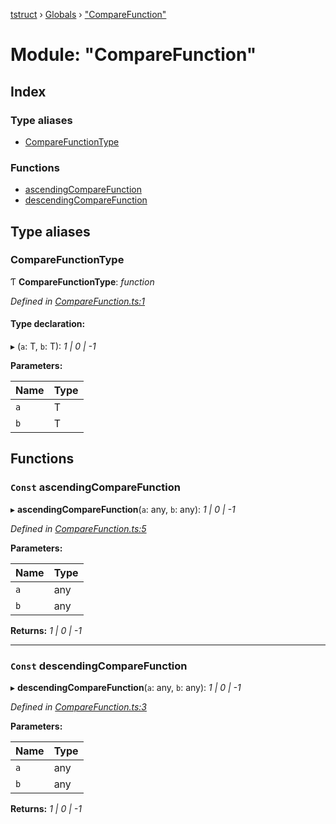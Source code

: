 [tstruct](../README.md) › [Globals](../globals.md) › ["CompareFunction"](_comparefunction_.md)

# Module: "CompareFunction"

## Index

### Type aliases

* [CompareFunctionType](_comparefunction_.md#comparefunctiontype)

### Functions

* [ascendingCompareFunction](_comparefunction_.md#const-ascendingcomparefunction)
* [descendingCompareFunction](_comparefunction_.md#const-descendingcomparefunction)

## Type aliases

###  CompareFunctionType

Ƭ **CompareFunctionType**: *function*

*Defined in [CompareFunction.ts:1](https://github.com/powerofsoul/tstruct/blob/dbfba8e/src/CompareFunction.ts#L1)*

#### Type declaration:

▸ (`a`: T, `b`: T): *1 | 0 | -1*

**Parameters:**

Name | Type |
------ | ------ |
`a` | T |
`b` | T |

## Functions

### `Const` ascendingCompareFunction

▸ **ascendingCompareFunction**(`a`: any, `b`: any): *1 | 0 | -1*

*Defined in [CompareFunction.ts:5](https://github.com/powerofsoul/tstruct/blob/dbfba8e/src/CompareFunction.ts#L5)*

**Parameters:**

Name | Type |
------ | ------ |
`a` | any |
`b` | any |

**Returns:** *1 | 0 | -1*

___

### `Const` descendingCompareFunction

▸ **descendingCompareFunction**(`a`: any, `b`: any): *1 | 0 | -1*

*Defined in [CompareFunction.ts:3](https://github.com/powerofsoul/tstruct/blob/dbfba8e/src/CompareFunction.ts#L3)*

**Parameters:**

Name | Type |
------ | ------ |
`a` | any |
`b` | any |

**Returns:** *1 | 0 | -1*
